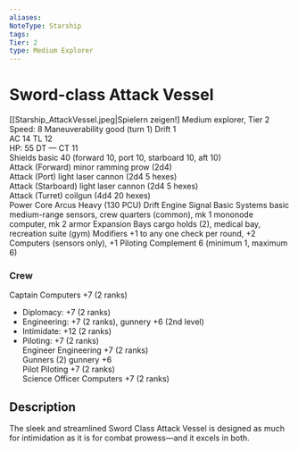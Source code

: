 ```yaml
---
aliases: 
NoteType: Starship
tags: 
Tier: 2
type: Medium Explorer
---
```


# Sword-class Attack Vessel

[[Starship_AttackVessel.jpeg|Spielern zeigen!]
Medium explorer, Tier 2 
Speed: 8
Maneuverability good (turn 1)
Drift 1  
AC 14
TL 12  
HP: 55
DT —
CT 11  
Shields basic 40 (forward 10, port 10, starboard 10, aft 10)  
Attack (Forward) minor ramming prow (2d4)  
Attack (Port) light laser cannon (2d4
5 hexes)  
Attack (Starboard) light laser cannon (2d4
5 hexes)  
Attack (Turret) coilgun (4d4
20 hexes)  
Power Core Arcus Heavy (130 PCU)
Drift Engine Signal Basic
Systems basic medium-range sensors, crew quarters (common), mk 1 mononode computer, mk 2 armor
Expansion Bays cargo holds (2), medical bay, recreation suite (gym)
Modifiers +1 to any one check per round, +2 Computers (sensors only), +1 Piloting
Complement 6 (minimum 1, maximum 6)

### Crew

Captain Computers +7 (2 ranks)
  - Diplomacy: +7 (2 ranks)
  - Engineering: +7 (2 ranks), gunnery +6 (2nd level)
  - Intimidate: +12 (2 ranks)
  - Piloting: +7 (2 ranks)  
Engineer Engineering +7 (2 ranks)  
Gunners (2) gunnery +6  
Pilot Piloting +7 (2 ranks)  
Science Officer Computers +7 (2 ranks)

## Description

The sleek and streamlined Sword Class Attack Vessel is designed as much for intimidation as it is for combat prowess—and it excels in both.
